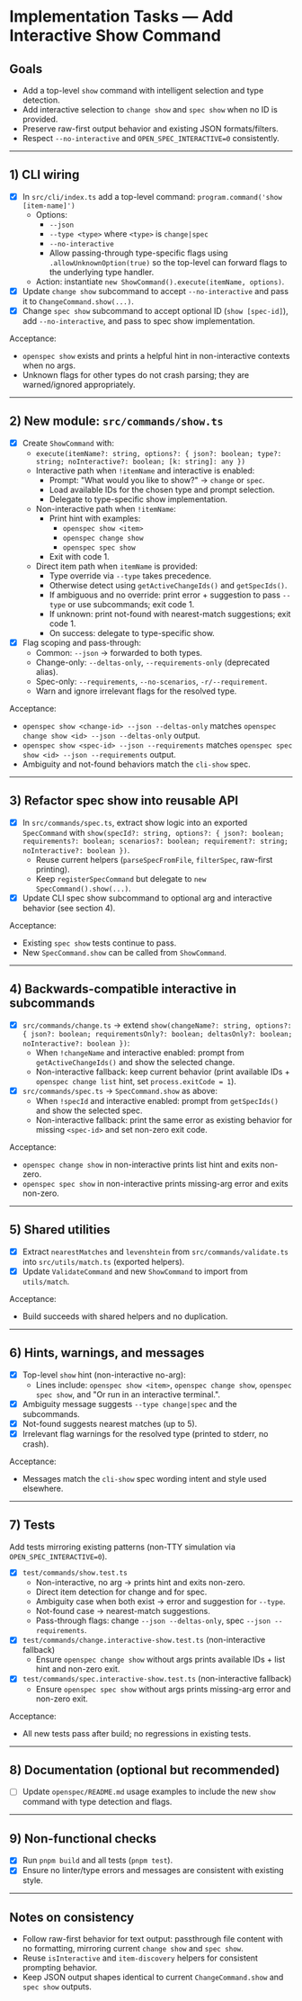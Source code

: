 # Implementation Tasks — Add Interactive Show Command

## Goals
- Add a top-level `show` command with intelligent selection and type detection.
- Add interactive selection to `change show` and `spec show` when no ID is provided.
- Preserve raw-first output behavior and existing JSON formats/filters.
- Respect `--no-interactive` and `OPEN_SPEC_INTERACTIVE=0` consistently.

---

## 1) CLI wiring
- [x] In `src/cli/index.ts` add a top-level command: `program.command('show [item-name]')`
  - Options:
    - `--json`
    - `--type <type>` where `<type>` is `change|spec`
    - `--no-interactive`
    - Allow passing-through type-specific flags using `.allowUnknownOption(true)` so the top-level can forward flags to the underlying type handler.
  - Action: instantiate `new ShowCommand().execute(itemName, options)`.
- [x] Update `change show` subcommand to accept `--no-interactive` and pass it to `ChangeCommand.show(...)`.
- [x] Change `spec show` subcommand to accept optional ID (`show [spec-id]`), add `--no-interactive`, and pass to spec show implementation.

Acceptance:
- `openspec show` exists and prints a helpful hint in non-interactive contexts when no args.
- Unknown flags for other types do not crash parsing; they are warned/ignored appropriately.

---

## 2) New module: `src/commands/show.ts`
- [x] Create `ShowCommand` with:
  - `execute(itemName?: string, options?: { json?: boolean; type?: string; noInteractive?: boolean; [k: string]: any })`
  - Interactive path when `!itemName` and interactive is enabled:
    - Prompt: "What would you like to show?" → `change` or `spec`.
    - Load available IDs for the chosen type and prompt selection.
    - Delegate to type-specific show implementation.
  - Non-interactive path when `!itemName`:
    - Print hint with examples:
      - `openspec show <item>`
      - `openspec change show`
      - `openspec spec show`
    - Exit with code 1.
  - Direct item path when `itemName` is provided:
    - Type override via `--type` takes precedence.
    - Otherwise detect using `getActiveChangeIds()` and `getSpecIds()`.
    - If ambiguous and no override: print error + suggestion to pass `--type` or use subcommands; exit code 1.
    - If unknown: print not-found with nearest-match suggestions; exit code 1.
    - On success: delegate to type-specific show.
- [x] Flag scoping and pass-through:
  - Common: `--json` → forwarded to both types.
  - Change-only: `--deltas-only`, `--requirements-only` (deprecated alias).
  - Spec-only: `--requirements`, `--no-scenarios`, `-r/--requirement`.
  - Warn and ignore irrelevant flags for the resolved type.

Acceptance:
- `openspec show <change-id> --json --deltas-only` matches `openspec change show <id> --json --deltas-only` output.
- `openspec show <spec-id> --json --requirements` matches `openspec spec show <id> --json --requirements` output.
- Ambiguity and not-found behaviors match the `cli-show` spec.

---

## 3) Refactor spec show into reusable API
- [x] In `src/commands/spec.ts`, extract show logic into an exported `SpecCommand` with `show(specId?: string, options?: { json?: boolean; requirements?: boolean; scenarios?: boolean; requirement?: string; noInteractive?: boolean })`.
  - Reuse current helpers (`parseSpecFromFile`, `filterSpec`, raw-first printing).
  - Keep `registerSpecCommand` but delegate to `new SpecCommand().show(...)`.
- [x] Update CLI spec show subcommand to optional arg and interactive behavior (see section 4).

Acceptance:
- Existing `spec show` tests continue to pass.
- New `SpecCommand.show` can be called from `ShowCommand`.

---

## 4) Backwards-compatible interactive in subcommands
- [x] `src/commands/change.ts` → extend `show(changeName?: string, options?: { json?: boolean; requirementsOnly?: boolean; deltasOnly?: boolean; noInteractive?: boolean })`:
  - When `!changeName` and interactive enabled: prompt from `getActiveChangeIds()` and show the selected change.
  - Non-interactive fallback: keep current behavior (print available IDs + `openspec change list` hint, set `process.exitCode = 1`).
- [x] `src/commands/spec.ts` → `SpecCommand.show` as above:
  - When `!specId` and interactive enabled: prompt from `getSpecIds()` and show the selected spec.
  - Non-interactive fallback: print the same error as existing behavior for missing `<spec-id>` and set non-zero exit code.

Acceptance:
- `openspec change show` in non-interactive prints list hint and exits non-zero.
- `openspec spec show` in non-interactive prints missing-arg error and exits non-zero.

---

## 5) Shared utilities
- [x] Extract `nearestMatches` and `levenshtein` from `src/commands/validate.ts` into `src/utils/match.ts` (exported helpers).
- [x] Update `ValidateCommand` and new `ShowCommand` to import from `utils/match`.

Acceptance:
- Build succeeds with shared helpers and no duplication.

---

## 6) Hints, warnings, and messages
- [x] Top-level `show` hint (non-interactive no-arg):
  - Lines include: `openspec show <item>`, `openspec change show`, `openspec spec show`, and "Or run in an interactive terminal.".
- [x] Ambiguity message suggests `--type change|spec` and the subcommands.
- [x] Not-found suggests nearest matches (up to 5).
- [x] Irrelevant flag warnings for the resolved type (printed to stderr, no crash).

Acceptance:
- Messages match the `cli-show` spec wording intent and style used elsewhere.

---

## 7) Tests
Add tests mirroring existing patterns (non-TTY simulation via `OPEN_SPEC_INTERACTIVE=0`).

- [x] `test/commands/show.test.ts`
  - Non-interactive, no arg → prints hint and exits non-zero.
  - Direct item detection for change and for spec.
  - Ambiguity case when both exist → error and suggestion for `--type`.
  - Not-found case → nearest-match suggestions.
  - Pass-through flags: change `--json --deltas-only`, spec `--json --requirements`.
- [x] `test/commands/change.interactive-show.test.ts` (non-interactive fallback)
  - Ensure `openspec change show` without args prints available IDs + list hint and non-zero exit.
- [x] `test/commands/spec.interactive-show.test.ts` (non-interactive fallback)
  - Ensure `openspec spec show` without args prints missing-arg error and non-zero exit.

Acceptance:
- All new tests pass after build; no regressions in existing tests.

---

## 8) Documentation (optional but recommended)
- [ ] Update `openspec/README.md` usage examples to include the new `show` command with type detection and flags.

---

## 9) Non-functional checks
- [x] Run `pnpm build` and all tests (`pnpm test`).
- [x] Ensure no linter/type errors and messages are consistent with existing style.

---

## Notes on consistency
- Follow raw-first behavior for text output: passthrough file content with no formatting, mirroring current `change show` and `spec show`.
- Reuse `isInteractive` and `item-discovery` helpers for consistent prompting behavior.
- Keep JSON output shapes identical to current `ChangeCommand.show` and `spec show` outputs.


